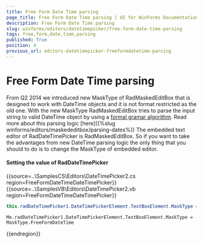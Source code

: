 ```yaml
---
title: Free Form Date Time parsing
page_title: Free Form Date Time parsing | UI for WinForms Documentation
description: Free Form Date Time parsing
slug: winforms/editors/datetimepicker/free-form-date-time-parsing
tags: free,form,date,time,parsing
published: True
position: 4
previous_url: editors-datetimepicker-freeformdatetime-parsing
---
```


# Free Form Date Time parsing
 
From Q2 2014 we introduced new MaskType of RadMaskedEditBox that is designed to work with DateTime objects and it is not format restricted as the old one.  With the new MaskType RadMaskedEditBox tries to parse the input string to valid DateTime object by using a [formal gramar algorithm](http://blogs.telerik.com/aspnet-ajax/posts/07-04-20/radinput-2-0-and-date-parsing-where-compiler-theory-meets-user-needs.aspx). Read more about this parsing logic [here]({%slug winforms/editors/maskededitbox/parsing-dates%}) The embedded text editor of RadDateTimePicker is RadMaskedEditBox. So if you want to take the advantages from new DateTime parsing logic the only thing that you should to do is to change the MaskType of embedded editor.

#### Setting the value of RadDateTimePicker 

{{source=..\SamplesCS\Editors\DateTimePicker2.cs region=FreeFormDateTimeDateTimePicker}} 
{{source=..\SamplesVB\Editors\DateTimePicker2.vb region=FreeFormDateTimeDateTimePicker}} 

````C#
this.radDateTimePicker1.DateTimePickerElement.TextBoxElement.MaskType = MaskType.FreeFormDateTime;

````
````VB.NET
Me.radDateTimePicker1.DateTimePickerElement.TextBoxElement.MaskType = MaskType.FreeFormDateTime

````

{{endregion}} 
 
## 
